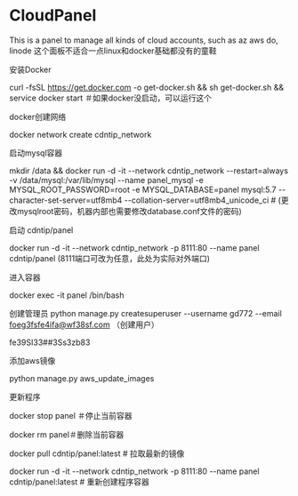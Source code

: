 # CloudPanel

This is a panel to manage all kinds of cloud accounts, such as az aws do, linode 这个面板不适合一点linux和docker基础都没有的童鞋

安装Docker

curl -fsSL https://get.docker.com -o get-docker.sh && sh get-docker.sh && service docker start ＃如果docker没启动，可以运行这个

docker创建网络

docker network create cdntip_network

启动mysql容器

mkdir /data && docker run -d -it --network cdntip_network --restart=always -v /data/mysql:/var/lib/mysql --name panel_mysql -e MYSQL_ROOT_PASSWORD=root -e MYSQL_DATABASE=panel mysql:5.7 --character-set-server=utf8mb4 --collation-server=utf8mb4_unicode_ci # (更改mysqlroot密码，机器内部也需要修改database.conf文件的密码)

启动 cdntip/panel

docker run -d -it --network cdntip_network -p 8111:80 --name panel cdntip/panel (8111端口可改为任意，此处为实际对外端口)

进入容器

docker exec -it panel /bin/bash

创建管理员 python manage.py createsuperuser --username gd772 --email foeg3fsfe4ifa@wf38sf.com （创建用户）

fe39SI33##3Ss3zb83

添加aws镜像

python manage.py aws_update_images

更新程序

docker stop panel ＃停止当前容器

docker rm panel＃删除当前容器

docker pull cdntip/panel:latest # 拉取最新的镜像

docker run -d -it --network cdntip_network -p 8111:80 --name panel cdntip/panel:latest # 重新创建程序容器
